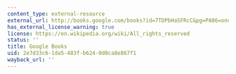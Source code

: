 ```yaml
---
content_type: external-resource
external_url: http://books.google.com/books?id=7TDPbHaSFRcC&pg=PA86=onepage
has_external_license_warning: true
license: https://en.wikipedia.org/wiki/All_rights_reserved
status: ''
title: Google Books
uid: 2e7d33c6-1da5-483f-b624-0d0ca8e867f1
wayback_url: ''
---
```

